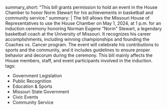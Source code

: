summary_short: "This bill grants permission to hold an event in the House Chamber to honor Norm Stewart for his achievements in basketball and community service."
summary: |
  The bill allows the Missouri House of Representatives to use the House Chamber on May 1, 2024, at 1 p.m. for an induction ceremony honoring Norman Eugene "Norm" Stewart, a legendary basketball coach at the University of Missouri. It recognizes his career accomplishments, including winning championships and founding the Coaches vs. Cancer program. The event will celebrate his contributions to sports and the community, and it includes guidelines to ensure proper behavior and decorum during the ceremony. This bill mainly affects the House members, staff, and event participants involved in the induction.
tags:
  - Government Legislation
  - Public Recognition
  - Education & Sports
  - Missouri State Government
  - Civic Events
  - Community Service

